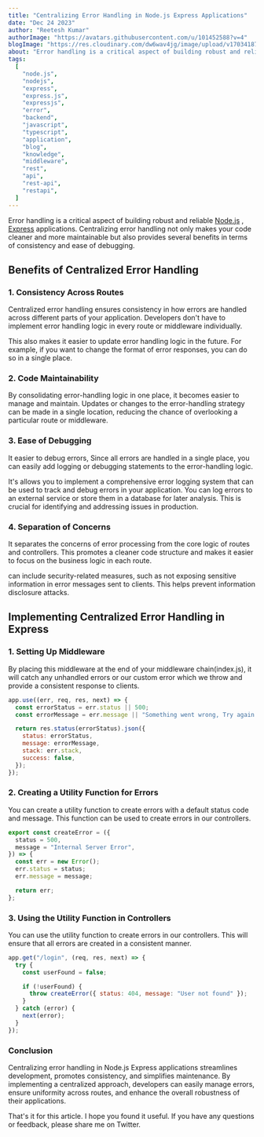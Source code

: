 ```yaml
---
title: "Centralizing Error Handling in Node.js Express Applications"
date: "Dec 24 2023"
author: "Reetesh Kumar"
authorImage: "https://avatars.githubusercontent.com/u/101452588?v=4"
blogImage: "https://res.cloudinary.com/dw6wav4jg/image/upload/v1703418748/WhatsApp_Image_2023-12-24_at_12.01.13_PM_1_1_1_unsdpy.png"
about: "Error handling is a critical aspect of building robust and reliable Node.js Express applications. In this article, we will learn about error handling in Node.js Express applications."
tags:
  [
    "node.js",
    "nodejs",
    "express",
    "express.js",
    "expressjs",
    "error",
    "backend",
    "javascript",
    "typescript",
    "application",
    "blog",
    "knowledge",
    "middleware",
    "rest",
    "api",
    "rest-api",
    "restapi",
  ]
---
```


Error handling is a critical aspect of building robust and reliable [Node.js](https://nodejs.org/en) , [Express](https://expressjs.com/) applications. Centralizing error handling not only makes your code cleaner and more maintainable but also provides several benefits in terms of consistency and ease of debugging.

## Benefits of Centralized Error Handling

### 1. Consistency Across Routes

Centralized error handling ensures consistency in how errors are handled across different parts of your application. Developers don't have to implement error handling logic in every route or middleware individually.

This also makes it easier to update error handling logic in the future. For example, if you want to change the format of error responses, you can do so in a single place.

### 2. Code Maintainability

By consolidating error-handling logic in one place, it becomes easier to manage and maintain. Updates or changes to the error-handling strategy can be made in a single location, reducing the chance of overlooking a particular route or middleware.

### 3. Ease of Debugging

It easier to debug errors, Since all errors are handled in a single place, you can easily add logging or debugging statements to the error-handling logic.

It's allows you to implement a comprehensive error logging system that can be used to track and debug errors in your application. You can log errors to an external service or store them in a database for later analysis. This is crucial for identifying and addressing issues in production.

### 4. Separation of Concerns

It separates the concerns of error processing from the core logic of routes and controllers. This promotes a cleaner code structure and makes it easier to focus on the business logic in each route.

can include security-related measures, such as not exposing sensitive information in error messages sent to clients. This helps prevent information disclosure attacks.

## Implementing Centralized Error Handling in Express

### 1. Setting Up Middleware

By placing this middleware at the end of your middleware chain(index.js), it will catch any unhandled errors or our custom error which we throw and provide a consistent response to clients.

```js
app.use((err, req, res, next) => {
  const errorStatus = err.status || 500;
  const errorMessage = err.message || "Something went wrong, Try again!";

  return res.status(errorStatus).json({
    status: errorStatus,
    message: errorMessage,
    stack: err.stack,
    success: false,
  });
});
```

### 2. Creating a Utility Function for Errors

You can create a utility function to create errors with a default status code and message. This function can be used to create errors in our controllers.

```js
export const createError = ({
  status = 500,
  message = "Internal Server Error",
}) => {
  const err = new Error();
  err.status = status;
  err.message = message;

  return err;
};
```

### 3. Using the Utility Function in Controllers

You can use the utility function to create errors in our controllers. This will ensure that all errors are created in a consistent manner.

```js
app.get("/login", (req, res, next) => {
  try {
    const userFound = false;

    if (!userFound) {
      throw createError({ status: 404, message: "User not found" });
    }
  } catch (error) {
    next(error);
  }
});
```

### Conclusion

Centralizing error handling in Node.js Express applications streamlines development, promotes consistency, and simplifies maintenance. By implementing a centralized approach, developers can easily manage errors, ensure uniformity across routes, and enhance the overall robustness of their applications.

That's it for this article. I hope you found it useful. If you have any questions or feedback, please share me on Twitter.
